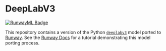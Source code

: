 # DeepLabV3

[![RunwayML Badge](https://open-app.runwayml.com/gh-badge.svg)](https://open-app.runwayml.com/?model=runway/DeepLabV3)

This repository contains a version of the Python [`deeplabv3`](https://github.com/tensorflow/models/tree/master/research/deeplab) model ported to [Runway](https://runwayml.com). See the [Runway Docs](https://docs.runwayapp.ai/#/importing) for a tutorial demonstrating this model porting process.
